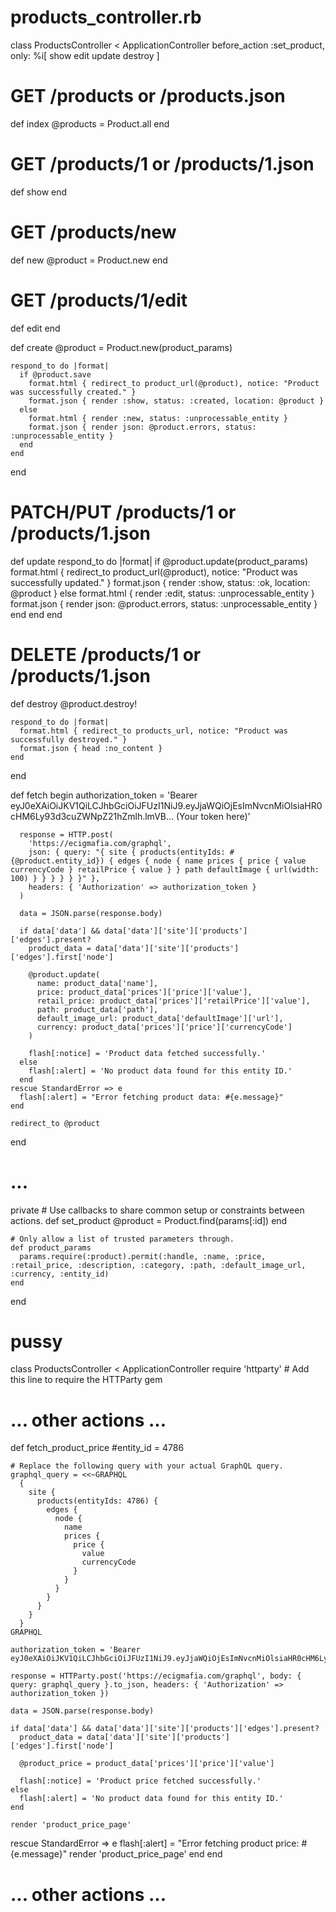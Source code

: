 # products_controller.rb
class ProductsController < ApplicationController
  before_action :set_product, only: %i[ show edit update destroy ]

  # GET /products or /products.json
  def index
    @products = Product.all
  end

  # GET /products/1 or /products/1.json
  def show
  end

  # GET /products/new
  def new
    @product = Product.new
  end

  # GET /products/1/edit
  def edit
  end

  def create
    @product = Product.new(product_params)

    respond_to do |format|
      if @product.save
        format.html { redirect_to product_url(@product), notice: "Product was successfully created." }
        format.json { render :show, status: :created, location: @product }
      else
        format.html { render :new, status: :unprocessable_entity }
        format.json { render json: @product.errors, status: :unprocessable_entity }
      end
    end
  end


  # PATCH/PUT /products/1 or /products/1.json
  def update
    respond_to do |format|
      if @product.update(product_params)
        format.html { redirect_to product_url(@product), notice: "Product was successfully updated." }
        format.json { render :show, status: :ok, location: @product }
      else
        format.html { render :edit, status: :unprocessable_entity }
        format.json { render json: @product.errors, status: :unprocessable_entity }
      end
    end
  end

  # DELETE /products/1 or /products/1.json
  def destroy
    @product.destroy!

    respond_to do |format|
      format.html { redirect_to products_url, notice: "Product was successfully destroyed." }
      format.json { head :no_content }
    end
  end

  def fetch
    begin
      authorization_token = 'Bearer eyJ0eXAiOiJKV1QiLCJhbGciOiJFUzI1NiJ9.eyJjaWQiOjEsImNvcnMiOlsiaHR0cHM6Ly93d3cuZWNpZ21hZmlh.lmVB... (Your token here)'

      response = HTTP.post(
        'https://ecigmafia.com/graphql',
        json: { query: "{ site { products(entityIds: #{@product.entity_id}) { edges { node { name prices { price { value currencyCode } retailPrice { value } } path defaultImage { url(width: 100) } } } } } }" },
        headers: { 'Authorization' => authorization_token }
      )

      data = JSON.parse(response.body)

      if data['data'] && data['data']['site']['products']['edges'].present?
        product_data = data['data']['site']['products']['edges'].first['node']

        @product.update(
          name: product_data['name'],
          price: product_data['prices']['price']['value'],
          retail_price: product_data['prices']['retailPrice']['value'],
          path: product_data['path'],
          default_image_url: product_data['defaultImage']['url'],
          currency: product_data['prices']['price']['currencyCode']
        )

        flash[:notice] = 'Product data fetched successfully.'
      else
        flash[:alert] = 'No product data found for this entity ID.'
      end
    rescue StandardError => e
      flash[:alert] = "Error fetching product data: #{e.message}"
    end

    redirect_to @product
  end

  # ...


  private
    # Use callbacks to share common setup or constraints between actions.
    def set_product
      @product = Product.find(params[:id])
    end

    # Only allow a list of trusted parameters through.
    def product_params
      params.require(:product).permit(:handle, :name, :price, :retail_price, :description, :category, :path, :default_image_url, :currency, :entity_id)
    end
end




# pussy

class ProductsController < ApplicationController
  require 'httparty'  # Add this line to require the HTTParty gem

  # ... other actions ...

  def fetch_product_price
    #entity_id = 4786

    # Replace the following query with your actual GraphQL query.
    graphql_query = <<~GRAPHQL
      {
        site {
          products(entityIds: 4786) {
            edges {
              node {
                name
                prices {
                  price {
                    value
                    currencyCode
                  }
                }
              }
            }
          }
        }
      }
    GRAPHQL

    authorization_token = 'Bearer eyJ0eXAiOiJKV1QiLCJhbGciOiJFUzI1NiJ9.eyJjaWQiOjEsImNvcnMiOlsiaHR0cHM6Ly93d3cuZWNpZ21hZmlhLmNvbSJdLCJlYXQiOjE2OTgwNTgwODEsImlhdCI6MTY5Nzg4NTI4MSwiaXNzIjoiQkMiLCJzaWQiOjk5OTcwNTkzOCwic3ViIjoiYmNhcHAubGlua2VyZCIsInN1Yl90eXBlIjowLCJ0b2tlbl90eXBlIjoxfQ.3Okb2lxU2zvPAfyK9TyOgtJiuL_ZHYu2VwJ6KZRjgzRsCBAGPutVCKumxM5dPMlfyjWXzVDSAiq3598jrBMulw'

    response = HTTParty.post('https://ecigmafia.com/graphql', body: { query: graphql_query }.to_json, headers: { 'Authorization' => authorization_token })

    data = JSON.parse(response.body)

    if data['data'] && data['data']['site']['products']['edges'].present?
      product_data = data['data']['site']['products']['edges'].first['node']

      @product_price = product_data['prices']['price']['value']

      flash[:notice] = 'Product price fetched successfully.'
    else
      flash[:alert] = 'No product data found for this entity ID.'
    end

    render 'product_price_page'
  rescue StandardError => e
    flash[:alert] = "Error fetching product price: #{e.message}"
    render 'product_price_page'
  end
end

# ... other actions ...
